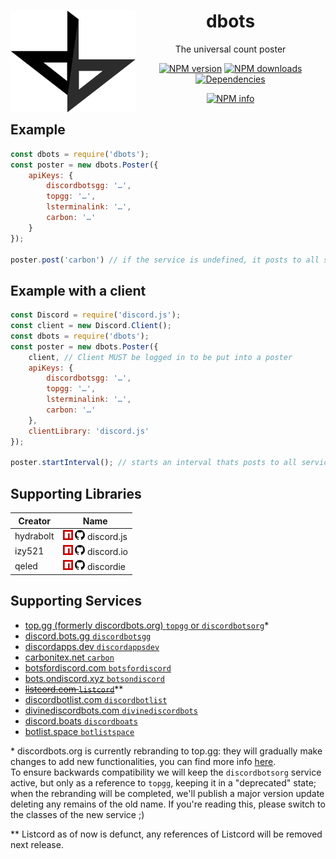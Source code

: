 <div align="center">
  <p>
    <img src="static/logo.png" alt="dbots logo" width="200" align="left" />
  </p>
  <h1>dbots</h1>
  <p>The universal count poster</p>
  <p>
    <a href="https://www.npmjs.com/package/dbots"><img src="https://img.shields.io/npm/v/dbots.svg?maxAge=3600" alt="NPM version" /></a>
    <a href="https://www.npmjs.com/package/dbots"><img src="https://img.shields.io/npm/dt/dbots.svg?maxAge=3600" alt="NPM downloads" /></a>
    <a href="https://david-dm.org/snazzah/dbots.js"><img src="https://img.shields.io/david/snazzah/dbots.js.svg?maxAge=3600" alt="Dependencies" /></a>
  </p>
  <p>
    <a href="https://nodei.co/npm/dbots/"><img src="https://nodei.co/npm/dbots.png" alt="NPM info" /></a>
  </p>
</div>

## Example
```js
const dbots = require('dbots');
const poster = new dbots.Poster({
    apiKeys: {
        discordbotsgg: '…',
        topgg: '…',
        lsterminalink: '…',
        carbon: '…'
    }
});

poster.post('carbon') // if the service is undefined, it posts to all services provided with a key
```

## Example with a client
```js
const Discord = require('discord.js');
const client = new Discord.Client();
const dbots = require('dbots');
const poster = new dbots.Poster({
    client, // Client MUST be logged in to be put into a poster
    apiKeys: {
        discordbotsgg: '…',
        topgg: '…',
        lsterminalink: '…',
        carbon: '…'
    },
    clientLibrary: 'discord.js'
});

poster.startInterval(); // starts an interval thats posts to all services every 30 minutes
```

## Supporting Libraries
Creator     | Name
----------- | -----
hydrabolt   | [![npm](static/npm.png)](https://npmjs.com/discord.js) [![GitHub](static/github.png)](https://github.com/hydrabolt/discord.js) discord.js
izy521      | [![npm](static/npm.png)](https://npmjs.com/discord.io) [![GitHub](static/github.png)](https://github.com/izy521/discord.io) discord.io
qeled       | [![npm](static/npm.png)](https://npmjs.com/discordie) [![GitHub](static/github.png)](https://github.com/qeled/discordie) discordie

## Supporting Services
 - [top.gg (formerly discordbots.org)  `topgg` or `discordbotsorg`](https://top.gg)*
 - [discord.bots.gg `discordbotsgg`](https://discord.bots.gg)
 - [discordapps.dev `discordappsdev`](https://discordapps.dev)
 - [carbonitex.net `carbon`](http://carbonitex.net/discord/bots)
 - [botsfordiscord.com `botsfordiscord`](http://botsfordiscord.com)
 - [bots.ondiscord.xyz `botsondiscord`](http://bots.ondiscord.xyz)
 - ~~[listcord.com `listcord`](http://listcord.com)~~**
 - [discordbotlist.com `discordbotlist`](https://discordbotlist.com)
 - [divinediscordbots.com `divinediscordbots`](https://divinediscordbots.com)
 - [discord.boats `discordboats`](https://discord.boats)
 - [botlist.space `botlistspace`](https://botlist.space)

\* discordbots.org is currently rebranding to top.gg: they will gradually make changes to add new functionalities, you can find more info [here](https://medium.com/discord-bots/announcing-top-gg-the-next-phase-of-discord-bots-2ac3eb3b81bd).  
To ensure backwards compatibility we will keep the `discordbotsorg` service active, but only as a reference to `topgg`, keeping it in a "deprecated" state; when the rebranding will be completed, we'll publish a major version update deleting any remains of the old name. If you're reading this, please switch to the classes of the new service ;)

\*\* Listcord as of now is defunct, any references of Listcord will be removed next release.